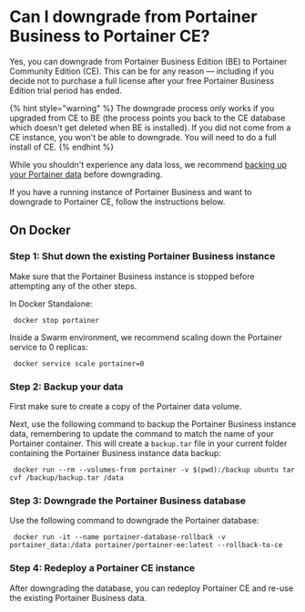 # Can I downgrade from Portainer Business to Portainer CE?

Yes, you can downgrade from Portainer Business Edition (BE) to Portainer Community Edition (CE). This can be for any reason — including if you decide not to purchase a full license after your free Portainer Business Edition trial period has ended.

{% hint style="warning" %}
The downgrade process only works if you upgraded from CE to BE (the process points you back to the CE database which doesn't get deleted when BE is installed). If you did not come from a CE instance, you won't be able to downgrade. You will need to do a full install of CE.
{% endhint %}

While you shouldn't experience any data loss, we recommend [backing up your Portainer data](../../admin/settings/#backup-portainer) before downgrading.

If you have a running instance of Portainer Business and want to downgrade to Portainer CE, follow the instructions below.

## On Docker <a href="#on-docker" id="on-docker"></a>

### Step 1: Shut down the existing Portainer Business instance <a href="#shutdown-the-existing-portainer-business-instance" id="shutdown-the-existing-portainer-business-instance"></a>

Make sure that the Portainer Business instance is stopped before attempting any of the other steps.

In Docker Standalone:

```
 docker stop portainer
```

Inside a Swarm environment, we recommend scaling down the Portainer service to 0 replicas:

```
 docker service scale portainer=0
```

### Step 2: Backup your data <a href="#backup-your-data" id="backup-your-data"></a>

First make sure to create a copy of the Portainer data volume.

Next, use the following command to backup the Portainer Business instance data, remembering to update the command to match the name of your Portainer container. This will create a `backup.tar` file in your current folder containing the Portainer Business instance data backup:

```
 docker run --rm --volumes-from portainer -v $(pwd):/backup ubuntu tar cvf /backup/backup.tar /data
```

### Step 3: Downgrade the Portainer Business database <a href="#downgrade-the-portainer-business-database" id="downgrade-the-portainer-business-database"></a>

Use the following command to downgrade the Portainer database:

```
 docker run -it --name portainer-database-rollback -v portainer_data:/data portainer/portainer-ee:latest --rollback-to-ce
```

### Step 4: Redeploy a Portainer CE instance <a href="#redeploy-a-portainer-ce-instance" id="redeploy-a-portainer-ce-instance"></a>

After downgrading the database, you can redeploy Portainer CE and re-use the existing Portainer Business data.

